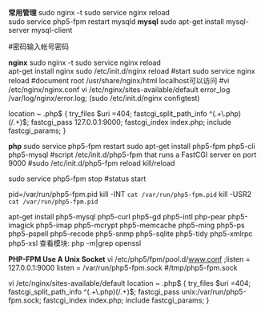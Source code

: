 **常用管理**
sudo nginx -t     sudo service nginx reload  
sudo service php5-fpm restart
mysqld
**mysql**
sudo apt-get install mysql-server mysql-client

#密码输入帐号密码

**nginx** sudo nginx -t     sudo service nginx reload  
apt-get install nginx
sudo /etc/init.d/nginx reload    #start 
sudo service nginx reload
#document root /usr/share/nginx/html   localhost可以访问
#vi /etc/nginx/nginx.conf  vi /etc/nginx/sites-available/default
error_log /var/log/nginx/error.log;
(sudo /etc/init.d/nginx configtest)

location ~ \.php$ {
                try_files $uri =404;
                fastcgi_split_path_info ^(.+\.php)(/.+)$;
                fastcgi_pass 127.0.0.1:9000;
                fastcgi_index index.php;
                include fastcgi_params;
        }


**php**  sudo service php5-fpm restart
sudo apt-get install php5-fpm php5-cli php5-mysql
#script /etc/init.d/php5-fpm that runs a FastCGI server on port 9000
#sudo /etc/init.d/php5-fpm reload
kill/reload

sudo service php5-fpm stop   #status  start

pid=/var/run/php5-fpm.pid
kill -INT `cat /var/run/php5-fpm.pid`
kill -USR2 `cat /var/run/php5-fpm.pid`

apt-get install php5-mysql php5-curl php5-gd php5-intl php-pear php5-imagick php5-imap php5-mcrypt php5-memcache php5-ming php5-ps php5-pspell php5-recode php5-snmp php5-sqlite php5-tidy php5-xmlrpc php5-xsl
查看模块: php -m|grep openssl

**PHP-FPM Use A Unix Socket**
vi /etc/php5/fpm/pool.d/www.conf
;listen = 127.0.0.1:9000
listen = /var/run/php5-fpm.sock   #/tmp/php5-fpm.sock  

vi /etc/nginx/sites-available/default
location ~ \.php$ {
                try_files $uri =404;
                fastcgi_split_path_info ^(.+\.php)(/.+)$;
                fastcgi_pass unix:/var/run/php5-fpm.sock;
                fastcgi_index index.php;
                include fastcgi_params;
        }